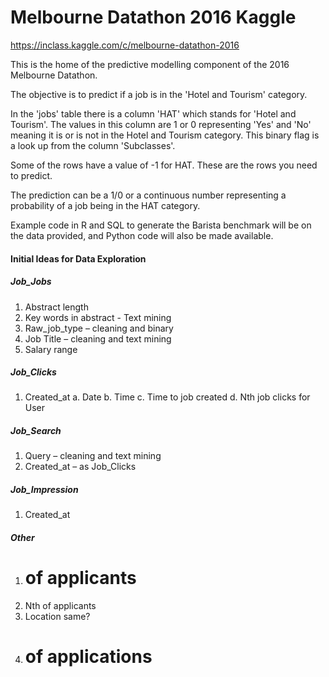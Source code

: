 # Melbourne Datathon 2016 Kaggle
https://inclass.kaggle.com/c/melbourne-datathon-2016

This is the home of the predictive modelling component of the 2016 Melbourne Datathon.

The objective is to predict if a job is in the 'Hotel and Tourism' category.

In the 'jobs' table there is a column 'HAT' which stands for 'Hotel and Tourism'. The values in this column are 1 or 0 representing 'Yes' and 'No' meaning it is or is not in the Hotel and Tourism category. This binary flag is a look up from the column 'Subclasses'.

Some of the rows have a value of -1 for HAT. These are the rows you need to predict.

The prediction can be a  1/0 or a continuous number representing a probability of a job being in the HAT category.

Example code in R and SQL to generate the Barista benchmark will be on the data provided, and Python code will also be made available.

#### Initial Ideas for Data Exploration
##### Job_Jobs
1.	Abstract length
2.	Key words in abstract - Text mining
3.	Raw_job_type – cleaning and binary
4.	Job Title – cleaning and text mining
5.	Salary range

##### Job_Clicks
1.	Created_at
a.	Date
b.	Time
c.	Time to job created
d.	Nth job clicks for User

##### Job_Search
1.	Query – cleaning and text mining
2.	Created_at – as Job_Clicks

##### Job_Impression
1.	Created_at

##### Other
1.	# of applicants
2.	Nth of applicants
3.	Location same?
4.	# of applications

